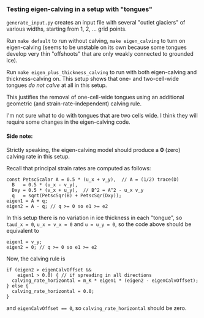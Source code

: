 ### Testing eigen-calving in a setup with "tongues"

`generate_input.py` creates an input file with several "outlet
glaciers" of various widths, starting from 1, 2, ... grid points.

Run `make default` to run without calving, `make eigen_calving` to
turn on eigen-calving (seems to be unstable on its own because some
tongues develop very thin "offshoots" that are only weakly connected
to grounded ice).

Run `make eigen_plus_thickness_calving` to run with both eigen-calving
and thickness-calving on. This setup shows that one- and two-cell-wide
tongues *do not calve* at all in this setup.

This justifies the removal of one-cell-wide tongues using an
additional geometric (and strain-rate-independent) calving rule.

I'm not sure what to do with tongues that are two cells wide. I think
they will require some changes in the eigen-calving code.

#### Side note:

Strictly speaking, the eigen-calving model should produce a **0**
(zero) calving rate in this setup.

Recall that principal strain rates are computed as follows:

    const PetscScalar A = 0.5 * (u_x + v_y),  // A = (1/2) trace(D)
      B   = 0.5 * (u_x - v_y),
      Dxy = 0.5 * (v_x + u_y),  // B^2 = A^2 - u_x v_y
      q   = sqrt(PetscSqr(B) + PetscSqr(Dxy));
    eigen1 = A + q;
    eigen2 = A - q; // q >= 0 so e1 >= e2

In this setup there is no variation in ice thickness in each "tongue",
so `taud_x = 0`, `u_x = v_x = 0` and `u = u_y = 0`, so the code above
should be equivalent to

    eigen1 = v_y;
    eigen2 = 0; // q >= 0 so e1 >= e2

Now, the calving rule is

    if (eigen2 > eigenCalvOffset &&
        eigen1 > 0.0) { // if spreading in all directions
      calving_rate_horizontal = m_K * eigen1 * (eigen2 - eigenCalvOffset);
    } else {
      calving_rate_horizontal = 0.0;
    }

and `eigenCalvOffset == 0`, so `calving_rate_horizontal` should be zero.
